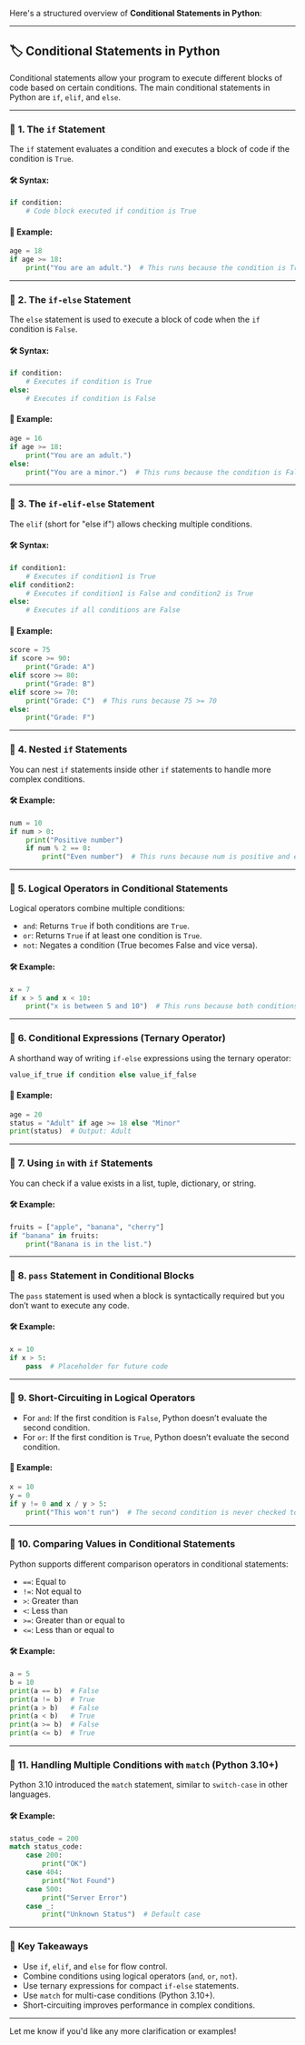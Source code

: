 Here's a structured overview of **Conditional Statements in Python**:

---

## 🏷️ **Conditional Statements in Python**

Conditional statements allow your program to execute different blocks of code based on certain conditions. The main conditional statements in Python are `if`, `elif`, and `else`.

---

### 📌 **1. The `if` Statement**

The `if` statement evaluates a condition and executes a block of code if the condition is `True`.

#### 🛠️ **Syntax:**
```python
if condition:
    # Code block executed if condition is True
```

#### 📝 **Example:**
```python
age = 18
if age >= 18:
    print("You are an adult.")  # This runs because the condition is True
```

---

### 📌 **2. The `if-else` Statement**

The `else` statement is used to execute a block of code when the `if` condition is `False`.

#### 🛠️ **Syntax:**
```python
if condition:
    # Executes if condition is True
else:
    # Executes if condition is False
```

#### 📝 **Example:**
```python
age = 16
if age >= 18:
    print("You are an adult.")
else:
    print("You are a minor.")  # This runs because the condition is False
```

---

### 📌 **3. The `if-elif-else` Statement**

The `elif` (short for "else if") allows checking multiple conditions.

#### 🛠️ **Syntax:**
```python
if condition1:
    # Executes if condition1 is True
elif condition2:
    # Executes if condition1 is False and condition2 is True
else:
    # Executes if all conditions are False
```

#### 📝 **Example:**
```python
score = 75
if score >= 90:
    print("Grade: A")
elif score >= 80:
    print("Grade: B")
elif score >= 70:
    print("Grade: C")  # This runs because 75 >= 70
else:
    print("Grade: F")
```

---

### 📌 **4. Nested `if` Statements**

You can nest `if` statements inside other `if` statements to handle more complex conditions.

#### 🛠️ **Example:**
```python
num = 10
if num > 0:
    print("Positive number")
    if num % 2 == 0:
        print("Even number")  # This runs because num is positive and even
```

---

### 📌 **5. Logical Operators in Conditional Statements**

Logical operators combine multiple conditions:
- `and`: Returns `True` if both conditions are `True`.
- `or`: Returns `True` if at least one condition is `True`.
- `not`: Negates a condition (True becomes False and vice versa).

#### 🛠️ **Example:**
```python
x = 7
if x > 5 and x < 10:
    print("x is between 5 and 10")  # This runs because both conditions are True
```

---

### 📌 **6. Conditional Expressions (Ternary Operator)**

A shorthand way of writing `if-else` expressions using the ternary operator:

```python
value_if_true if condition else value_if_false
```

#### 📝 **Example:**
```python
age = 20
status = "Adult" if age >= 18 else "Minor"
print(status)  # Output: Adult
```

---

### 📌 **7. Using `in` with `if` Statements**

You can check if a value exists in a list, tuple, dictionary, or string.

#### 🛠️ **Example:**
```python
fruits = ["apple", "banana", "cherry"]
if "banana" in fruits:
    print("Banana is in the list.")
```

---

### 📌 **8. `pass` Statement in Conditional Blocks**

The `pass` statement is used when a block is syntactically required but you don’t want to execute any code.

#### 🛠️ **Example:**
```python
x = 10
if x > 5:
    pass  # Placeholder for future code
```

---

### 📌 **9. Short-Circuiting in Logical Operators**

- For `and`: If the first condition is `False`, Python doesn’t evaluate the second condition.
- For `or`: If the first condition is `True`, Python doesn’t evaluate the second condition.

#### 📝 **Example:**
```python
x = 10
y = 0
if y != 0 and x / y > 5:
    print("This won't run")  # The second condition is never checked to avoid ZeroDivisionError
```

---

### 📌 **10. Comparing Values in Conditional Statements**

Python supports different comparison operators in conditional statements:
- `==`: Equal to
- `!=`: Not equal to
- `>`: Greater than
- `<`: Less than
- `>=`: Greater than or equal to
- `<=`: Less than or equal to

#### 🛠️ **Example:**
```python
a = 5
b = 10
print(a == b)  # False
print(a != b)  # True
print(a > b)   # False
print(a < b)   # True
print(a >= b)  # False
print(a <= b)  # True
```

---

### 📌 **11. Handling Multiple Conditions with `match` (Python 3.10+)**

Python 3.10 introduced the `match` statement, similar to `switch-case` in other languages.

#### 🛠️ **Example:**
```python
status_code = 200
match status_code:
    case 200:
        print("OK")
    case 404:
        print("Not Found")
    case 500:
        print("Server Error")
    case _:
        print("Unknown Status")  # Default case
```

---

### 📝 **Key Takeaways**
- Use `if`, `elif`, and `else` for flow control.
- Combine conditions using logical operators (`and`, `or`, `not`).
- Use ternary expressions for compact `if-else` statements.
- Use `match` for multi-case conditions (Python 3.10+).
- Short-circuiting improves performance in complex conditions.

---

Let me know if you'd like any more clarification or examples!